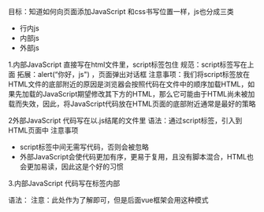 目标：知道如何向页面添加JavaScript
和css书写位置一样，js也分成三类
- 行内js
- 内部js
- 外部js

1.内部JavaScript
直接写在html文件里，script标签包住
规范：script标签写在</body>上面
拓展：alert(“你好，js") ，页面弹出对话框
注意事项：我们将script标签放在HTML文件的底部附近的原因是浏览器会按照代码在文件中的顺序加载HTML，如果先加载的JavaScript期望修改其下方的HTML，那么它可能由于HTML尚未被加载而失效，因此，将JavaScript代码放在HTML页面的底部附近通常是最好的策略



2外部JavaScript
代码写在以.js结尾的文件里
语法：通过script标签，引入到HTML页面中
注意事项
- script标签中间无需写代码，否则会被忽略
- 外部JavaScript会使代码更加有序，更易于复用，且没有脚本混合，HTML也会更加易读，因此这是个好的习惯



3.内部JavaScript
代码写在标签内部


语法：
注意：此处作为了解即可，但是后面vue框架会用这种模式